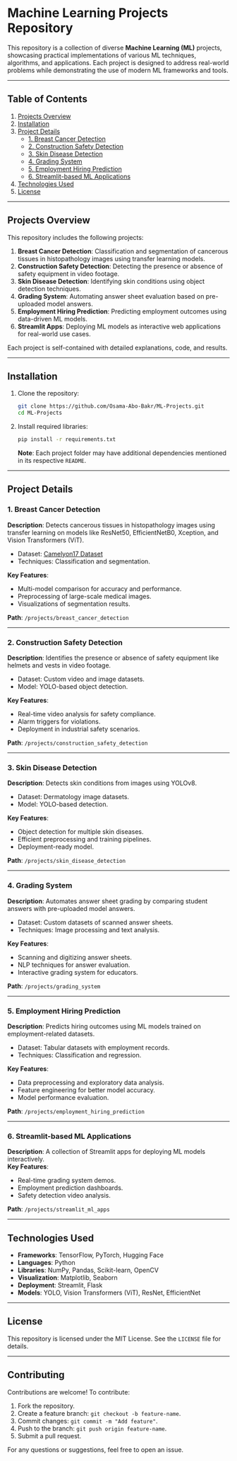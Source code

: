 # Machine Learning Projects Repository

This repository is a collection of diverse **Machine Learning (ML)** projects, showcasing practical implementations of various ML techniques, algorithms, and applications. Each project is designed to address real-world problems while demonstrating the use of modern ML frameworks and tools.

---

## Table of Contents
1. [Projects Overview](#projects-overview)
2. [Installation](#installation)
3. [Project Details](#project-details)
   - [1. Breast Cancer Detection](#1-breast-cancer-detection)
   - [2. Construction Safety Detection](#2-construction-safety-detection)
   - [3. Skin Disease Detection](#3-skin-disease-detection)
   - [4. Grading System](#4-grading-system)
   - [5. Employment Hiring Prediction](#5-employment-hiring-prediction)
   - [6. Streamlit-based ML Applications](#6-streamlit-based-ml-applications)
4. [Technologies Used](#technologies-used)
5. [License](#license)

---

## Projects Overview

This repository includes the following projects:
1. **Breast Cancer Detection**: Classification and segmentation of cancerous tissues in histopathology images using transfer learning models.
2. **Construction Safety Detection**: Detecting the presence or absence of safety equipment in video footage.
3. **Skin Disease Detection**: Identifying skin conditions using object detection techniques.
4. **Grading System**: Automating answer sheet evaluation based on pre-uploaded model answers.
5. **Employment Hiring Prediction**: Predicting employment outcomes using data-driven ML models.
6. **Streamlit Apps**: Deploying ML models as interactive web applications for real-world use cases.

Each project is self-contained with detailed explanations, code, and results.

---

## Installation

1. Clone the repository:
   ```bash
   git clone https://github.com/Osama-Abo-Bakr/ML-Projects.git
   cd ML-Projects
   ```

2. Install required libraries:
   ```bash
   pip install -r requirements.txt
   ```

   **Note**: Each project folder may have additional dependencies mentioned in its respective `README`.

---

## Project Details

### 1. Breast Cancer Detection
**Description**: Detects cancerous tissues in histopathology images using transfer learning on models like ResNet50, EfficientNetB0, Xception, and Vision Transformers (ViT).  
- Dataset: [Camelyon17 Dataset](https://camelyon17.grand-challenge.org/)  
- Techniques: Classification and segmentation.

**Key Features**:
- Multi-model comparison for accuracy and performance.
- Preprocessing of large-scale medical images.
- Visualizations of segmentation results.

**Path**: `/projects/breast_cancer_detection`

---

### 2. Construction Safety Detection
**Description**: Identifies the presence or absence of safety equipment like helmets and vests in video footage.  
- Dataset: Custom video and image datasets.  
- Model: YOLO-based object detection.

**Key Features**:
- Real-time video analysis for safety compliance.
- Alarm triggers for violations.
- Deployment in industrial safety scenarios.

**Path**: `/projects/construction_safety_detection`

---

### 3. Skin Disease Detection
**Description**: Detects skin conditions from images using YOLOv8.  
- Dataset: Dermatology image datasets.  
- Model: YOLO-based detection.

**Key Features**:
- Object detection for multiple skin diseases.
- Efficient preprocessing and training pipelines.
- Deployment-ready model.

**Path**: `/projects/skin_disease_detection`

---

### 4. Grading System
**Description**: Automates answer sheet grading by comparing student answers with pre-uploaded model answers.  
- Dataset: Custom datasets of scanned answer sheets.  
- Techniques: Image processing and text analysis.

**Key Features**:
- Scanning and digitizing answer sheets.
- NLP techniques for answer evaluation.
- Interactive grading system for educators.

**Path**: `/projects/grading_system`

---

### 5. Employment Hiring Prediction
**Description**: Predicts hiring outcomes using ML models trained on employment-related datasets.  
- Dataset: Tabular datasets with employment records.  
- Techniques: Classification and regression.

**Key Features**:
- Data preprocessing and exploratory data analysis.
- Feature engineering for better model accuracy.
- Model performance evaluation.

**Path**: `/projects/employment_hiring_prediction`

---

### 6. Streamlit-based ML Applications
**Description**: A collection of Streamlit apps for deploying ML models interactively.  
**Key Features**:
- Real-time grading system demos.
- Employment prediction dashboards.
- Safety detection video analysis.

**Path**: `/projects/streamlit_ml_apps`

---

## Technologies Used
- **Frameworks**: TensorFlow, PyTorch, Hugging Face
- **Languages**: Python
- **Libraries**: NumPy, Pandas, Scikit-learn, OpenCV
- **Visualization**: Matplotlib, Seaborn
- **Deployment**: Streamlit, Flask
- **Models**: YOLO, Vision Transformers (ViT), ResNet, EfficientNet

---

## License
This repository is licensed under the MIT License. See the `LICENSE` file for details.

---

## Contributing
Contributions are welcome! To contribute:
1. Fork the repository.
2. Create a feature branch: `git checkout -b feature-name`.
3. Commit changes: `git commit -m "Add feature"`.
4. Push to the branch: `git push origin feature-name`.
5. Submit a pull request.

For any questions or suggestions, feel free to open an issue.
